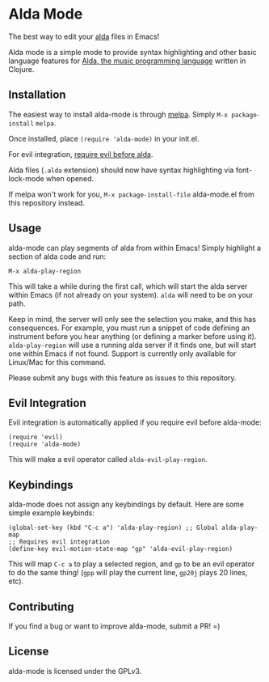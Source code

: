 # Alda Mode

The best way to edit your [alda](https://github.com/alda-lang/alda) files in Emacs!

Alda mode is a simple mode to provide syntax highlighting and other basic language features for [Alda, the music programming language](https://github.com/alda-lang/alda) written in Clojure.

## Installation

The easiest way to install alda-mode is through [melpa](http://melpa.org/#/getting-started). Simply `M-x package-install` `melpa`.

Once installed, place `(require 'alda-mode)` in your init.el.

For evil integration, [require evil before alda](https://github.com/jgkamat/alda-mode#evil-integration).

Alda files (`.alda` extension) should now have syntax highlighting via font-lock-mode when opened.

If melpa won't work for you, `M-x package-install-file` alda-mode.el from this repository instead.

## Usage

alda-mode can play segments of alda from within Emacs! Simply highlight a section of alda code and run:

`M-x alda-play-region`

This will take a while during the first call, which will start the alda server within Emacs (if not already on your system). `alda` will need to be on your path.

Keep in mind, the server will only see the selection you make, and this has consequences. For example, you must run a snippet of code defining an instrument before you hear anything (or defining a marker before using it). `alda-play-region` will use a running alda server if it finds one, but will start one within Emacs if not found. Support is currently only available for Linux/Mac for this command.

Please submit any bugs with this feature as issues to this repository.

## Evil Integration

Evil integration is automatically applied if you require evil before alda-mode:

```
(require 'evil)
(require 'alda-mode)
```

This will make a evil operator called `alda-evil-play-region`.

## Keybindings

alda-mode does not assign any keybindings by default. Here are some simple example keybinds:

```
(global-set-key (kbd "C-c a") 'alda-play-region) ;; Global alda-play-map
;; Requires evil integration
(define-key evil-motion-state-map "gp" 'alda-evil-play-region)

```

This will map `C-c a` to play a selected region, and `gp` to be an evil operator to do the same thing! (`gpp` will play the current line, `gp20j` plays 20 lines, etc).

## Contributing

If you find a bug or want to improve alda-mode, submit a PR! =)

## License

alda-mode is licensed under the GPLv3.
